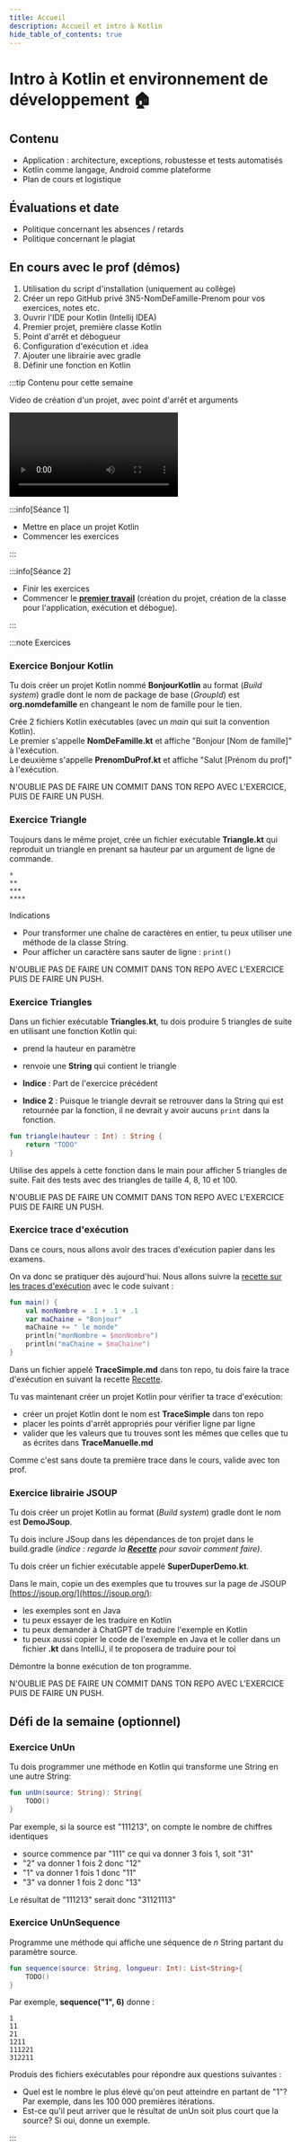 ```yaml
---
title: Accueil
description: Accueil et intro à Kotlin
hide_table_of_contents: true
---
```


# Intro à Kotlin et environnement de développement 🏠

<Row>
<Column>

## Contenu

- Application : architecture, exceptions, robustesse et tests automatisés
- Kotlin comme langage, Android comme plateforme
- Plan de cours et logistique

## Évaluations et date

- Politique concernant les absences / retards
- Politique concernant le plagiat

</Column>

<Column>

## En cours avec le prof (démos)

1. Utilisation du script d'installation (uniquement au collège)
2. Créer un repo GitHub privé 3N5-NomDeFamille-Prenom pour vos exercices, notes etc.
3. Ouvrir l'IDE pour Kotlin (Intellij IDEA)
4. Premier projet, première classe Kotlin
5. Point d'arrêt et débogueur
6. Configuration d'exécution et .idea
7. Ajouter une librairie avec gradle
8. Définir une fonction en Kotlin

</Column>

</Row>

<Row>

<Column>

:::tip Contenu pour cette semaine

Video de création d'un projet, avec point d'arrêt et arguments

<Video url="https://youtu.be/uiPQ1FFjla8"/>

[Recette](../02-recettes/ajout-librairie.mdx) pour ajouter une librairie Java dans un projet Kotlin en gradle.

:::

</Column>

<Column>

:::info[Séance 1]

- Mettre en place un projet Kotlin
- Commencer les exercices

:::


:::info[Séance 2]

- Finir les exercices
- Commencer le **[premier travail](../tp/tp1)** (création du projet, création de la classe pour l'application, exécution et débogue).

:::

</Column>

</Row>

:::note Exercices

### Exercice Bonjour Kotlin

Tu dois créer un projet Kotlin nommé **BonjourKotlin** au format (_Build system_) gradle dont le nom de package de base (_GroupId_) est **org.nomdefamille** en changeant le nom de famille pour le tien.

Crée 2 fichiers Kotlin exécutables (avec un _main_ qui suit la convention Kotlin).\
Le premier s'appelle **NomDeFamille.kt** et affiche "Bonjour [Nom de famille]" à l'exécution.\
Le deuxième s'appelle **PrenomDuProf.kt** et affiche "Salut [Prénom du prof]" à l'exécution.

N'OUBLIE PAS DE FAIRE UN COMMIT DANS TON REPO AVEC L'EXERCICE, PUIS DE FAIRE UN PUSH.

### Exercice Triangle

Toujours dans le même projet, crée un fichier exécutable **Triangle.kt** qui reproduit un triangle en prenant sa hauteur par un argument de ligne de commande.

```
*
**
***
****
```

Indications

- Pour transformer une chaîne de caractères en entier, tu peux utiliser une méthode de la classe String.
- Pour afficher un caractère sans sauter de ligne : `print()`

N'OUBLIE PAS DE FAIRE UN COMMIT DANS TON REPO AVEC L'EXERCICE PUIS DE FAIRE UN PUSH.

### Exercice Triangles

Dans un fichier exécutable **Triangles.kt**, tu dois produire 5 triangles de suite en utilisant une fonction Kotlin qui:

- prend la hauteur en paramètre
- renvoie une **String** qui contient le triangle

- **Indice** : Part de l'exercice précédent
- **Indice 2** : Puisque le triangle devrait se retrouver dans la String qui est retournée par la fonction, il ne devrait y avoir aucuns `print` dans la fonction.

```kotlin
fun triangle(hauteur : Int) : String {
    return "TODO"
}
```

Utilise des appels à cette fonction dans le main pour afficher 5 triangles de suite. Fait des tests avec des triangles de taille 4, 8, 10 et 100.

N'OUBLIE PAS DE FAIRE UN COMMIT DANS TON REPO AVEC L'EXERCICE PUIS DE FAIRE UN PUSH.

### Exercice trace d'exécution

Dans ce cours, nous allons avoir des traces d'exécution papier dans les examens. 

On va donc se pratiquer dès aujourd'hui. Nous allons suivre la [recette sur les traces d'exécution](../02-recettes/aa-produire-une-trace.mdx) avec le code suivant :

```kotlin
fun main() {
    val monNombre = .1 + .1 + .1
    var maChaine = "Bonjour"
    maChaine += " le monde"
    println("monNombre = $monNombre")
    println("maChaine = $maChaine")
}
```

Dans un fichier appelé **TraceSimple.md** dans ton repo, tu dois faire la trace d'exécution en suivant la recette [Recette](../02-recettes/aa-produire-une-trace.mdx).

Tu vas maintenant créer un projet Kotlin pour vérifier ta trace d'exécution:
- créer un projet Kotlin dont le nom est **TraceSimple** dans ton repo
- placer les points d'arrêt appropriés pour vérifier ligne par ligne
- valider que les valeurs que tu trouves sont les mêmes que celles que tu as écrites dans **TraceManuelle.md**

Comme c'est sans doute ta première trace dans le cours, valide avec ton prof.

### Exercice librairie JSOUP

Tu dois créer un projet Kotlin au format (_Build system_) gradle dont le nom est **DemoJSoup**.

Tu dois inclure JSoup dans les dépendances de ton projet dans le build.gradle (_indice : regarde la **[Recette](../02-recettes/ajout-librairie.mdx)**
pour savoir comment faire)_.

Tu dois créer un fichier exécutable appelé **SuperDuperDemo.kt**.

Dans le main, copie un des exemples que tu trouves sur la page de JSOUP [https://jsoup.org/](https://jsoup.org/):

- les exemples sont en Java
- tu peux essayer de les traduire en Kotlin
- tu peux demander à ChatGPT de traduire l'exemple en Kotlin
- tu peux aussi copier le code de l'exemple en Java et le coller dans un fichier **.kt** dans IntelliJ, il te proposera de traduire pour toi

Démontre la bonne exécution de ton programme.

N'OUBLIE PAS DE FAIRE UN COMMIT DANS TON REPO AVEC L'EXERCICE PUIS DE FAIRE UN PUSH.

## Défi de la semaine (optionnel)

### Exercice UnUn

Tu dois programmer une méthode en Kotlin qui transforme une String en une autre String:

```kotlin
fun unUn(source: String): String{
    TODO()
}
```

Par exemple, si la source est "111213", on compte le nombre de chiffres identiques

- source commence par "111" ce qui va donner 3 fois 1, soit "31"
- "2" va donner 1 fois 2 donc "12"
- "1" va donner 1 fois 1 donc "11"
- "3" va donner 1 fois 2 donc "13"

Le résultat de "111213" serait donc "31121113"

### Exercice UnUnSequence

Programme une méthode qui affiche une séquence de _n_ String partant du paramètre source.

```kotlin
fun sequence(source: String, longueur: Int): List<String>{
    TODO()
}
```

Par exemple, **sequence("1", 6)** donne :

```
1
11
21
1211
111221
312211
```

Produis des fichiers exécutables pour répondre aux questions suivantes :

- Quel est le nombre le plus élevé qu'on peut atteindre en partant de "1"? Par exemple, dans les 100 000 premières itérations.
- Est-ce qu'il peut arriver que le résultat de unUn soit plus court que la source? Si oui, donne un exemple.

:::
